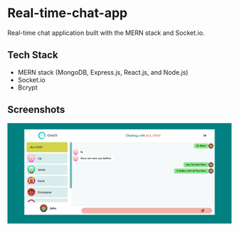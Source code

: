 # Real-time-chat-app
Real-time chat application built with the MERN stack and Socket.io. 

## Tech Stack
- MERN stack (MongoDB, Express.js, React.js, and Node.js)
- Socket.io
- Bcrypt

## Screenshots
![pic](project-img/Screenshot%202024-02-03%20130701.jpg)

